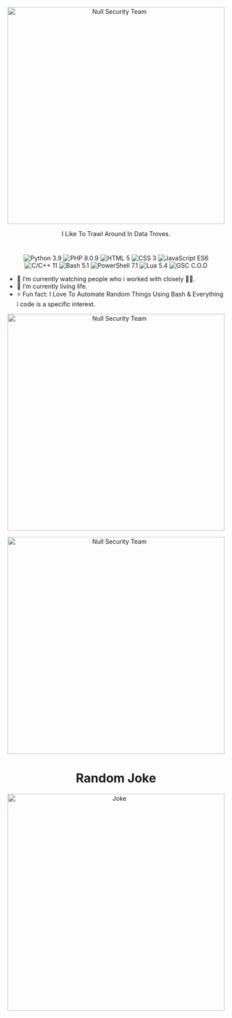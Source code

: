 <p align="center">
  <a href="https://github.com/NULL-Security-Team">
    <img src="https://user-images.githubusercontent.com/48811414/219992613-de266069-beaa-4071-ac2c-8b563fb441ac.png" alt="Null Security Team" width="500" 
    onmouseover="this.style.transform='scale(1.05)'; this.style.opacity='0.8';" 
    onmouseout="this.style.transform='scale(1)'; this.style.opacity='1';">
  </a>

<p align="center">I Like To Trawl Around In Data Troves.</p>
<h1 align="center"> </h1>
<div align="center">
  <img src="https://img.shields.io/badge/Python-3.9-blue.svg?logo=python&logoColor=white" alt="Python 3.9">
  <img src="https://img.shields.io/badge/PHP-8.0.9-777BB4.svg?logo=php&logoColor=white" alt="PHP 8.0.9">
  <img src="https://img.shields.io/badge/HTML-5-orange.svg?logo=html5&logoColor=white" alt="HTML 5">
  <img src="https://img.shields.io/badge/CSS-3-blueviolet.svg?logo=css3&logoColor=white" alt="CSS 3">
  <img src="https://img.shields.io/badge/JavaScript-ES6-yellow.svg?logo=javascript&logoColor=white" alt="JavaScript ES6">
  <img src="https://img.shields.io/badge/C%2FC%2B%2B-11-orange.svg" alt="C/C++ 11">
  <img src="https://img.shields.io/badge/Bash-5.1-green.svg?logo=gnu-bash&logoColor=white" alt="Bash 5.1">
  <img src="https://img.shields.io/badge/PowerShell-7.1-blueviolet.svg?logo=powershell&logoColor=white" alt="PowerShell 7.1">
  <img src="https://img.shields.io/badge/Lua-5.4-blue.svg?logo=lua&logoColor=white" alt="Lua 5.4">
  <img src="https://img.shields.io/badge/GSC-C.O.D-yellowgreen.svg" alt="GSC C.O.D">
</div>

- 🔭 I’m currently watching people who i worked with closely 👀😅. 
- 🌱 I’m currently living life. 
- ⚡ Fun fact: I Love To Automate Random Things Using Bash & Everything i code is a specific interest.
<p align="center">
    <img width="500" src="https://github-profile-summary-cards.vercel.app/api/cards/profile-details?username=SirCryptic&theme=monokai" alt="Null Security Team">
</p>

<p align="center">
    <img width="500" src="https://github-profile-trophy.vercel.app/?username=SirCryptic&theme=onedark" alt="Null Security Team">
</p>

<h1 align="center"> Random Joke</h1>
<p align="center">
    <img width="500" src="https://readme-jokes.vercel.app/api?hideBorder" alt="Joke">
</p>
